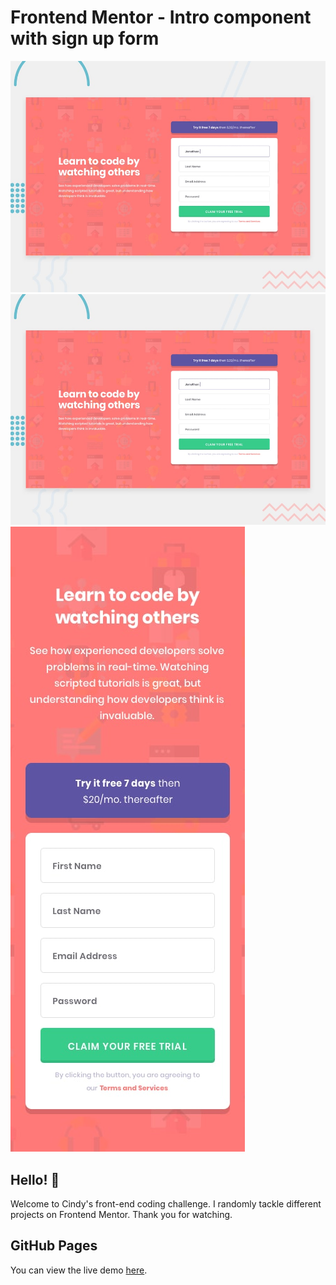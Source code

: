 # Frontend Mentor - Intro component with sign up form

![Design preview for the Intro component with sign up form coding challenge](./design/desktop-preview.jpg)
<img src="./design/desktop-preview.jpg" stayle="width: 500px">
<img src="./design/mobile-design.jpg" stayle="width: 300px">
## Hello! 👋
Welcome to Cindy's front-end coding challenge. I randomly tackle different projects on Frontend Mentor. Thank you for watching.

## GitHub Pages
You can view the live demo [here](https://mayihsuan.github.io/social-proof-section-master/).